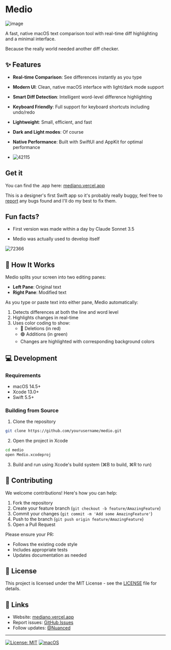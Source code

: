 # Medio

![image](https://github.com/user-attachments/assets/bf2e4860-d209-4c17-b74b-592dec01ed5e)

A fast, native macOS text comparison tool with real-time diff highlighting and a minimal interface.

Because the really world needed another diff checker.

## ✨ Features

-  **Real-time Comparison**: See differences instantly as you type
-  **Modern UI**: Clean, native macOS interface with light/dark mode support
-  **Smart Diff Detection**: Intelligent word-level difference highlighting
-  **Keyboard Friendly**: Full support for keyboard shortcuts including undo/redo
-  **Lightweight**: Small, efficient, and fast
-  **Dark and Light modes**: Of course
-  **Native Performance**: Built with SwiftUI and AppKit for optimal performance

-  ![42115](https://github.com/user-attachments/assets/d4a202c5-a160-4a66-a7c7-dad346de86a3)


## Get it

You can find the .app here:
[mediano.vercel.app](https://mediano.vercel.app)

This is a designer's first Swift app so it's probably really buggy, feel free to [report](https://github.com/nuance-dev/Medio/issues) any bugs found and I'll do my best to fix them.

## Fun facts?

- First version was made within a day by Claude Sonnet 3.5

- Medio was actually used to develop itself

![72366](https://github.com/user-attachments/assets/d31f9a8f-d76f-446b-bba7-c3ffdf29660e)


## 🚀 How It Works

Medio splits your screen into two editing panes:
- **Left Pane**: Original text
- **Right Pane**: Modified text

As you type or paste text into either pane, Medio automatically:
1. Detects differences at both the line and word level
2. Highlights changes in real-time
3. Uses color coding to show:
   - 🔴 Deletions (in red)
   - 🟢 Additions (in green)
   - Changes are highlighted with corresponding background colors

## 💻 Development

### Requirements
- macOS 14.5+
- Xcode 13.0+
- Swift 5.5+

### Building from Source

1. Clone the repository
```bash
git clone https://github.com/yourusername/medio.git
```

2. Open the project in Xcode
```bash
cd medio
open Medio.xcodeproj
```

3. Build and run using Xcode's build system (⌘B to build, ⌘R to run)

## 🤝 Contributing

We welcome contributions! Here's how you can help:

1. Fork the repository
2. Create your feature branch (`git checkout -b feature/AmazingFeature`)
3. Commit your changes (`git commit -m 'Add some AmazingFeature'`)
4. Push to the branch (`git push origin feature/AmazingFeature`)
5. Open a Pull Request

Please ensure your PR:
- Follows the existing code style
- Includes appropriate tests
- Updates documentation as needed

## 📝 License

This project is licensed under the MIT License - see the [LICENSE](LICENSE) file for details.

## 🔗 Links

- Website: [mediano.vercel.app](https://mediano.vercel.app)
- Report issues: [GitHub Issues](https://github.com/nuance-dev/Medio/issues)
- Follow updates: [@Nuanced](https://twitter.com/Nuancedev)

---

[![License: MIT](https://img.shields.io/badge/License-MIT-blue.svg)](https://opensource.org/licenses/MIT)
[![macOS](https://img.shields.io/badge/platform-macOS-lightgrey)]()
